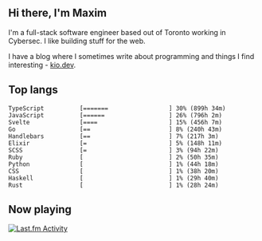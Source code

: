<!-- deno-fmt-ignore-file -->
## Hi there, I'm Maxim

I'm a full-stack software engineer based out of Toronto working in Cybersec. I like building stuff for the web.

I have a blog where I sometimes write about programming and things I find interesting - [kio.dev](https://kio.dev).



## Top langs

```
TypeScript          [=======                 ] 30% (899h 34m)
JavaScript          [======                  ] 26% (796h 2m)
Svelte              [====                    ] 15% (456h 7m)
Go                  [==                      ] 8% (240h 43m)
Handlebars          [==                      ] 7% (217h 3m)
Elixir              [=                       ] 5% (148h 11m)
SCSS                [=                       ] 3% (94h 22m)
Ruby                [                        ] 2% (50h 35m)
Python              [                        ] 1% (44h 18m)
CSS                 [                        ] 1% (38h 20m)
Haskell             [                        ] 1% (29h 40m)
Rust                [                        ] 1% (28h 24m)
```


## Now playing


<a href="https://github.com/kiosion/toru">
  <picture>
    <source media="(prefers-color-scheme: dark)" srcset="https://toru.kio.dev/api/v1/kiosion?border_width=0&border_radius=26&theme=dark">
    <source media="(prefers-color-scheme: light)" srcset="https://toru.kio.dev/api/v1/kiosion?border_width=0&border_radius=26&theme=light">
    <img alt="Last.fm Activity" src="https://toru.kio.dev/api/v1/kiosion?border_width=0&border_radius=26" />
  </picture>
</a>
